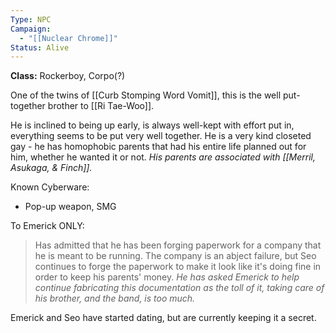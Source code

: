 ```yaml
---
Type: NPC
Campaign:
  - "[[Nuclear Chrome]]"
Status: Alive
---
```

**Class:** Rockerboy, Corpo(?)

One of the twins of [[Curb Stomping Word Vomit]], this is the well put-together brother to [[Ri Tae-Woo]].

He is inclined to being up early, is always well-kept with effort put in, everything seems to be put very well together.  He is a very kind closeted gay - he has homophobic parents that had his entire life planned out for him, whether he wanted it or not. *His parents are associated with [[Merril, Asukaga, & Finch]].*

Known Cyberware:
- Pop-up weapon, SMG

To Emerick ONLY:
>Has admitted that he has been forging paperwork for a company that he is meant to be running. The company is an abject failure, but Seo continues to forge the paperwork to make it look like it's doing fine in order to keep his parents' money. *He has asked Emerick to help continue fabricating this documentation as the toll of it, taking care of his brother, and the band, is too much.*

Emerick and Seo have started dating, but are currently keeping it a secret.